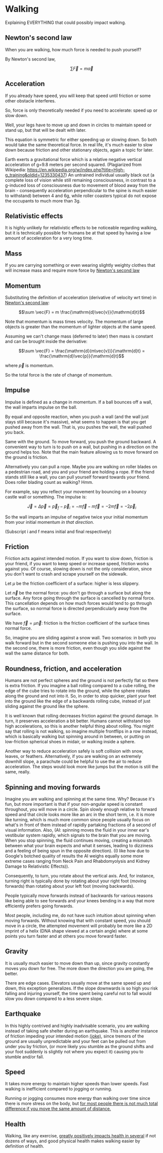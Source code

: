 # Walking

Explaining EVERYTHING that could possibly impact walking.

## Newton's second law

When you are walking, how much force is needed to push yourself?

By Newton's second law,

$$\sum \vec{F} = m \vec{a}$$

## Acceleration

If you already have speed, you will keep that speed until friction or some other obstacle interferes.

So, force is only theoretically needed if you need to accelerate: speed up or slow down.

Well, your legs have to move up and down in circles to maintain speed or stand up, but that will be dealt with later.

This equation is symmetric for either speeding up or slowing down. So both would take the same theoretical force.
In real life, it's much easier to slow down because friction and other stationary objects, again a topic for later.

Earth exerts a gravitational force which is a relative negative vertical acceleration of g=9.8 meters per second squared.
(Plagiarized from Wikipedia: <https://en.wikipedia.org/w/index.php?title=High-g_training&oldid=1235330437>) An untrained
individual usually black out (a complete loss of vision while still remaining consciousness, in contrast to a g-induced
loss of consciousness due to movement of blood away from the brain - consequently acceleration perpendicular to the spine
is much easier to withstand) between 4 and 6g, while roller coasters typical do not expose the occupants to much more than
3g.

## Relativistic effects

It is highly unlikely for relativistic effects to be noticeable regarding walking, but it is technically possible for humans
be at that speed by having a low amount of acceleration for a very long time.

## Mass

If you are carrying something or even wearing slightly weighty clothes that will increase mass and require more
force by [Newton's second law](#newtons-second-law)

## Momentum

Substituting the definition of acceleration (derivative of velocity wrt time) in [Newton's second law](#newtons-second-law):

$$\sum \vec{F} = m \frac{\mathrm{d}\vec{v}}{\mathrm{d}t}$$

Note that momentum is mass times velocity. The momentum of large objects is greater than the momentum of lighter
objects at the same speed.

Assuming we can't change mass (deferred to later) then mass is constant and can be brought inside the derivative:

$$\sum \vec{F} = \frac{\mathrm{d}(m\vec{v})}{\mathrm{d}t} = \frac{\mathrm{d}\vec{p}}{\mathrm{d}t}$$

where $\vec{p}$ is momentum.

So the total force is the rate of change of momentum.

## Impulse

Impulse is defined as a change in momentum. If a ball bounces off a wall, the wall imparts impulse on the ball.

By equal and opposite reaction, when you push a wall (and the wall just stays still because it's massive), what seems
to happen is that you get pushed away from the wall. That is, you pushes the wall, the wall pushed you back.

Same with the ground. To move forward, you push the ground backward. A convenient way to turn is to push on a wall,
but pushing in a direction on the ground helps too. Note that the main feature allowing us to move forward on the ground
is friction.

Alternatively you can pull a rope. Maybe you are walking on roller blades on a pedestrian road, and you and your friend
are holding a rope. If the friend stands still like a wall, you can pull yourself forward towards your friend. Does
roller blading count as walking? Hmm.

For example, say you reflect your movement by bouncing on a bouncy castle wall or something. The impulse is:

$$\vec{J} = \Delta \vec{p} = \vec{p}_f - \vec{p}_i = {-m\vec{f}} - m\vec{f} = {-2m\vec{f}} = {-2\vec{p}_i}$$

So the wall imparts an impulse of negative twice your initial momentum from your initial momentum _in that direction_.

(Subscript i and f means initial and final respectively)

## Friction

Friction acts against intended motion. If you want to slow down, friction is your friend, if you want to keep speed
or increase speed, friction works against you. Of course, slowing down is not the only consideration, since you don't
want to crash and scrape yourself on the sidewalk.

Let $\mu$ be the friction coefficient of a surface: higher is less slippery.

Let $\vec{n}$ be the normal force: you don't go through a surface but along the surface. Any force going through the
surface is cancelled by normal force. This cancellation depends on how much forces would tend to go through the surface,
so normal force is directed perpendicularly away from the surface.

We have $\vec{f} = \mu \vec{n}$: friction is the friction coefficient of the surface times normal force. 

So, imagine you are sliding against a snow wall. Two scenarios: in both you walk forward but in the second someone else
is pushing you into the wall. In the second one, there is more friction, even though you slide against the wall the same
distance for both.

## Roundness, friction, and acceleration

Humans are not perfect spheres and the ground is not perfectly flat so there is extra friction. If you imagine a ball
rolling compared to a cube rolling, the edge of the cube tries to rotate into the ground, while the sphere rotates along
the ground and not into it. So, in order to stop quicker, plant your feet into the ground like the edge of a backwards
rolling cube, instead of just sliding against the ground like the sphere.

It is well known that rolling decreases friction against the ground damage. In turn, it preserves acceleration a bit
better. Humans cannot withstand too high accelerations, so this is another helpful thing about rolling. You might say
that rolling is not walking, so imagine multiple frontflips in a row instead, which is basically walking but spinning
around in between, or putting on low-friction spherical shoes in midair, or walking inside a sphere.

Another way to reduce acceleration safely is soft collision with snow, leaves, or feathers. Alternatively, if you are
walking on an extremely downhill slope, a parachute could be helpful to use the air to reduce acceleration. The steps
would look more like jumps but the motion is still the same, really.

## Spinning and moving forwards

Imagine you are walking and spinning at the same time. Why? Because it's fun, but more important is that if your
non-angular speed is constant throughout, you will move in a circle. Spin slowly enough relative to forward speed and
that circle looks more like an arc in the short term, i.e. it is more like turning, which is much more common since people
usually focus on what's in front of them instead of rapidly partaking fractions of a second of visual information. Also,
(AI: spinning moves the fluid in your inner ear's vestibular system rapidly, which signals to the brain that you are
moving. When you stop spinning, the fluid continues moving, creating a mismatch between what your brain expects and what
it senses, leading to dizziness and a feeling of being spun in the opposite direction). ((I like how due to Google's
botched quality of results the AI weighs equally some more extreme cases ranging from Neck Pain and Rhabdomyolysis and
Kidney Damage to Relativistic Effects)).

Consequently, to turn, you rotate about the vertical axis. And, for instance, turning right is typically done by rotating
about your right foot (moving forwards) than rotating about your left foot (moving backwards).

People typically move forwards instead of backwards for various reasons like being able to see forwards and your knees
bending in a way that more efficiently prefers going forwards.

Most people, including me, do not have such intuition about spinning when moving forwards. Without knowing that with
constant speed, you should move in a circle, the attempted movement will probably be more like a 2D imprint of a helix
(DNA shape viewed at a certain angle) where at some points you turn faster and at others you move forward faster.

## Gravity

It is usually much easier to move down than up, since gravity constantly moves you down for free. The more down the direction
you are going, the better.

There are edge cases. Elevators usually move at the same speed up and down, this exception generalizes. If the slope downwards
is so high you risk falling and injuring yourself, the time spent being careful not to fall would slow you down compared to a
less severe slope.

## Earthquake

In this highly contrived and highly inadvisable scenario, you are walking instead of taking safe shelter during an earthquake.
This is another instance of friction impeding your intended motion [(joke)](#friction), since tremors of the ground are usually
unpredictable and your feet can be pulled out from under you by friction, (or more likely you stumble as the ground shifts and
your foot suddenly is slightly not where you expect it) causing you to stumble and/or fall.

## Speed

It takes more energy to maintain higher speeds than lower speeds. Fast walking is inefficient compared to jogging or running.

Running or jogging consumes more energy than walking over time since there is more stress on the body, but [for most people there
is not much total difference if you move the same amount of distance.](https://www.betterhealth.vic.gov.au/health/healthyliving/walking-for-good-health)

## Health

Walking, like any exercise, [greatly positively impacts health in several](https://www.betterhealth.vic.gov.au/health/healthyliving/walking-for-good-health)
if not dozens of ways, and good physical health makes walking easier by definition of health.
